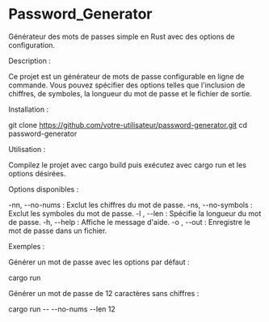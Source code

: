 # Password_Generator
Générateur des mots de passes simple en Rust avec des options de configuration.

Description : 

Ce projet est un générateur de mots de passe configurable en ligne de commande. Vous pouvez spécifier des options telles que l'inclusion de chiffres, de symboles, la longueur du mot de passe et le fichier de sortie.


Installation : 


git clone https://github.com/votre-utilisateur/password-generator.git
cd password-generator

Utilisation :


Compilez le projet avec cargo build puis exécutez avec cargo run et les options désirées.



Options disponibles :


-nn, --no-nums : Exclut les chiffres du mot de passe.
-ns, --no-symbols : Exclut les symboles du mot de passe.
-l <len>, --len <len> : Spécifie la longueur du mot de passe.
-h, --help : Affiche le message d'aide.
-o <file>, --out <file> : Enregistre le mot de passe dans un fichier.



Exemples : 

Générer un mot de passe avec les options par défaut :

cargo run


Générer un mot de passe de 12 caractères sans chiffres :


cargo run -- --no-nums --len 12
